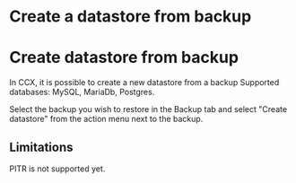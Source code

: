 # Create a datastore from backup
# Create datastore from backup
In CCX, it is possible to create a new datastore from a backup
Supported databases: MySQL, MariaDb, Postgres.

Select the backup you wish to restore in the Backup tab and select "Create datastore" from the action menu next to the backup.

## Limitations
PITR is not supported yet.